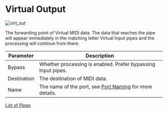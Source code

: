 # Virtual Output

![virt_out](https://blokas.io/images/midihub/pipes/virt_out.svg)

The forwarding point of Virtual MIDI data. The data that reaches the pipe will appear immediately in the matching letter Virtual Input pipes and the processing will continue from there.

| Parameter | Description                    |
| --------- | ------------------------------ |
| Bypass    | Whether processing is enabled. Prefer bypassing Input pipes. |
| Destination | The destination of MIDI data. |
| Name      | The name of the port, see [Port Naming](port-naming.md) for more details. |

<span class="blokas-web-hide">

[List of Pipes](index.md#the-list-of-pipes)

</span>